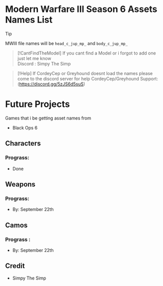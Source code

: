 # Modern Warfare III Season 6 Assets Names List
> [!TIP]
> MWIII file names will be `head_c_jup_mp_` and `body_c_jup_mp_`

> [!CantFindTheModel]
> If you cant find a Model or i forgot to add one just let me know  
> Discord : Simpy The Simp 

> [!Help]
>If CordeyCep or Greyhound doesnt load the names please come to the discord server for help
>CordeyCep/Greyhound Support: (https://discord.gg/5zJS6d5suS) 


# Future Projects
Games that i be getting asset names from
  
  - Black Ops 6 


## Characters
### Prograss:
- Done 


## Weapons
### Prograss:
- By: September 22th


## Camos 
### Prograss :
- By: September 22th




## Credit 
- Simpy The Simp 
